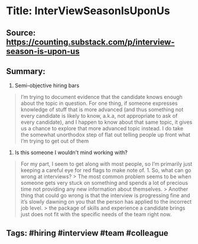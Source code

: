 # Title: InterViewSeasonIsUponUs
## Source: https://counting.substack.com/p/interview-season-is-upon-us
## Summary: 

1. Semi-objective hiring bars
>I’m trying to document evidence that the candidate knows enough about the topic in question. 
>For one thing, if someone expresses knowledge of stuff that is more advanced (and thus something not every candidate is likely to know, a.k.a, not appropriate to ask of every candidate), and I happen to know about that same topic, it gives us a chance to explore that more advanced topic instead.
>I do take the somewhat unorthodox step of flat out telling people up front what I’m trying to get out of them

1. Is this someone I wouldn't mind working with?
> For my part, I seem to get along with most people, so I’m primarily just keeping a careful eye for red flags to make note of.
    1. So, what can go wrong at interviews?
    > The most common problem seems to be when someone gets very stuck on something and spends a lot of precious time not providing any new information about themselves.
    > Another thing that could go wrong is that the interview is progressing fine and it’s slowly dawning on you that the person has applied to the incorrect job level.
    > the package of skills and experience a candidate brings just does not fit with the specific needs of the team right now.

## Tags: #hiring #interview #team #colleague  

